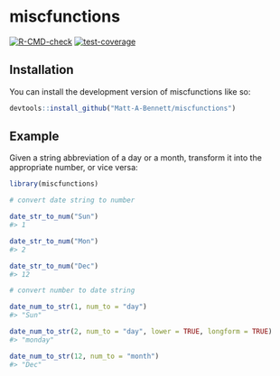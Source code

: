 # miscfunctions

<!-- badges: start -->
[![R-CMD-check](https://github.com/Matt-A-Bennett/miscfunctions/actions/workflows/R-CMD-check.yaml/badge.svg)](https://github.com/Matt-A-Bennett/miscfunctions/actions/workflows/R-CMD-check.yaml)
[![test-coverage](https://github.com/Matt-A-Bennett/miscfunctions/actions/workflows/test-coverage.yaml/badge.svg)](https://github.com/Matt-A-Bennett/miscfunctions/actions/workflows/test-coverage.yaml)
<!-- badges: end -->

## Installation

You can install the development version of miscfunctions like so:

``` r
devtools::install_github("Matt-A-Bennett/miscfunctions")
```

## Example

Given a string abbreviation of a day or a month, transform it into the
appropriate number, or vice versa:

``` r
library(miscfunctions)

# convert date string to number

date_str_to_num("Sun")
#> 1

date_str_to_num("Mon")
#> 2

date_str_to_num("Dec")
#> 12

# convert number to date string

date_num_to_str(1, num_to = "day")
#> "Sun"

date_num_to_str(2, num_to = "day", lower = TRUE, longform = TRUE)
#> "monday"

date_num_to_str(12, num_to = "month")
#> "Dec"
```

